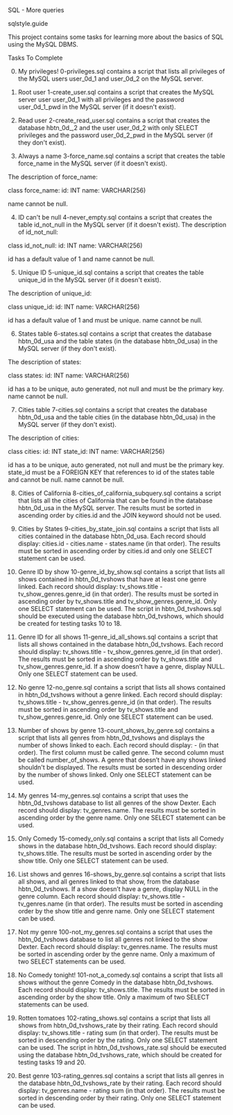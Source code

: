 SQL - More queries

sqlstyle.guide

This project contains some tasks for learning more about the basics of SQL using the MySQL DBMS.

Tasks To Complete

 0. My privileges!
0-privileges.sql contains a script that lists all privileges of the MySQL users user_0d_1 and user_0d_2 on the MySQL server.

 1. Root user
1-create_user.sql contains a script that creates the MySQL server user user_0d_1 with all privileges and the password user_0d_1_pwd in the MySQL server (if it doesn't exist).

 2. Read user
2-create_read_user.sql contains a script that creates the database hbtn_0d_,2 and the user user_0d_2 with only SELECT privileges and the password user_0d_2_pwd in the MySQL server (if they don't exist).

 3. Always a name
3-force_name.sql contains a script that creates the table force_name in the MySQL server (if it doesn't exist).

The description of force_name:

class force_name:
    id: INT
    name: VARCHAR(256)

name cannot be null.

 4. ID can't be null
4-never_empty.sql contains a script that creates the table id_not_null in the MySQL server (if it doesn't exist).
The description of id_not_null:

class id_not_null:
    id: INT
    name: VARCHAR(256)

id has a default value of 1 and name cannot be null.

 5. Unique ID
5-unique_id.sql contains a script that creates the table unique_id in the MySQL server (if it doesn't exist).

The description of unique_id:

class unique_id:
    id: INT
    name: VARCHAR(256)

id has a default value of 1 and must be unique. name cannot be null.

 6. States table
6-states.sql contains a script that creates the database hbtn_0d_usa and the table states (in the database hbtn_0d_usa) in the MySQL server (if they don't exist).

The description of states:

class states:
    id: INT
    name: VARCHAR(256)

id has a to be unique, auto generated, not null and must be the primary key. name cannot be null.

 7. Cities table
7-cities.sql contains a script that creates the database hbtn_0d_usa and the table cities (in the database hbtn_0d_usa) in the MySQL server (if they don't exist).

The description of cities:

class cities:
    id: INT
    state_id: INT
    name: VARCHAR(256)

id has a to be unique, auto generated, not null and must be the primary key. state_id must be a FOREIGN KEY that references to id of the states table and cannot be null. name cannot be null.

 8. Cities of California
8-cities_of_california_subquery.sql contains a script that lists all the cities of California that can be found in the database hbtn_0d_usa in the MySQL server. The results must be sorted in ascending order by cities.id and the JOIN keyword should not be used.

 9. Cities by States
9-cities_by_state_join.sql contains a script that lists all cities contained in the database hbtn_0d_usa. Each record should display: cities.id - cities.name - states.name (in that order). The results must be sorted in ascending order by cities.id and only one SELECT statement can be used.

 10. Genre ID by show
10-genre_id_by_show.sql contains a script that lists all shows contained in hbtn_0d_tvshows that have at least one genre linked. Each record should display: tv_shows.title - tv_show_genres.genre_id (in that order). The results must be sorted in ascending order by tv_shows.title and tv_show_genres.genre_id. Only one SELECT statement can be used. The script in hbtn_0d_tvshows.sql should be executed using the database hbtn_0d_tvshows, which should be created for testing tasks 10 to 18.

 11. Genre ID for all shows
11-genre_id_all_shows.sql contains a script that lists all shows contained in the database hbtn_0d_tvshows. Each record should display: tv_shows.title - tv_show_genres.genre_id (in that order). The results must be sorted in ascending order by tv_shows.title and tv_show_genres.genre_id. If a show doesn’t have a genre, display NULL. Only one SELECT statement can be used.

 12. No genre
12-no_genre.sql contains a script that lists all shows contained in hbtn_0d_tvshows without a genre linked. Each record should display: tv_shows.title - tv_show_genres.genre_id (in that order). The results must be sorted in ascending order by tv_shows.title and tv_show_genres.genre_id. Only one SELECT statement can be used.

 13. Number of shows by genre
13-count_shows_by_genre.sql contains a script that lists all genres from hbtn_0d_tvshows and displays the number of shows linked to each. Each record should display: <TV Show genre> - <Number of shows linked to this genre> (in that order). The first column must be called genre. The second column must be called number_of_shows. A genre that doesn’t have any shows linked shouldn't be displayed. The results must be sorted in descending order by the number of shows linked. Only one SELECT statement can be used.

 14. My genres
14-my_genres.sql contains a script that uses the hbtn_0d_tvshows database to list all genres of the show Dexter. Each record should display: tv_genres.name. The results must be sorted in ascending order by the genre name. Only one SELECT statement can be used.

 15. Only Comedy
15-comedy_only.sql contains a script that lists all Comedy shows in the database hbtn_0d_tvshows. Each record should display: tv_shows.title. The results must be sorted in ascending order by the show title. Only one SELECT statement can be used.

 16. List shows and genres
16-shows_by_genre.sql contains a script that lists all shows, and all genres linked to that show, from the database hbtn_0d_tvshows. If a show doesn’t have a genre, display NULL in the genre column. Each record should display: tv_shows.title - tv_genres.name (in that order). The results must be sorted in ascending order by the show title and genre name. Only one SELECT statement can be used.

 17. Not my genre
100-not_my_genres.sql contains a script that uses the hbtn_0d_tvshows database to list all genres not linked to the show Dexter. Each record should display: tv_genres.name. The results must be sorted in ascending order by the genre name. Only a maximum of two SELECT statements can be used.

 18. No Comedy tonight!
101-not_a_comedy.sql contains a script that lists all shows without the genre Comedy in the database hbtn_0d_tvshows. Each record should display: tv_shows.title. The results must be sorted in ascending order by the show title. Only a maximum of two SELECT statements can be used.

 19. Rotten tomatoes
102-rating_shows.sql contains a script that lists all shows from hbtn_0d_tvshows_rate by their rating. Each record should display: tv_shows.title - rating sum (in that order). The results must be sorted in descending order by the rating. Only one SELECT statement can be used. The script in hbtn_0d_tvshows_rate.sql should be executed using the database hbtn_0d_tvshows_rate, which should be created for testing tasks 19 and 20.

 20. Best genre
103-rating_genres.sql contains a script that lists all genres in the database hbtn_0d_tvshows_rate by their rating. Each record should display: tv_genres.name - rating sum (in that order). The results must be sorted in descending order by their rating. Only one SELECT statement can be used.
